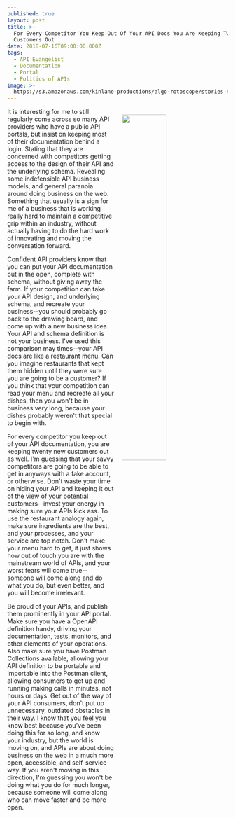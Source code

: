 ```yaml
---
published: true
layout: post
title: >-
  For Every Competitor You Keep Out Of Your API Docs You Are Keeping Twenty New
  Customers Out
date: 2018-07-16T09:00:00.000Z
tags:
  - API Evangelist
  - Documentation
  - Portal
  - Politics of APIs
image: >-
  https://s3.amazonaws.com/kinlane-productions/algo-rotoscope/stories-new/old-door-lock_smoking_cigarette.jpg
---
```

<p><img src="{{ page.image }}" width="45%" align="right" style="padding: 15px;" /></p>It is interesting for me to still regularly come across so many API providers who have a public API portals, but insist on keeping most of their documentation behind a login. Stating that they are concerned with competitors getting access to the design of their API and the underlying schema. Revealing some indefensible API business models, and general paranoia around doing business on the web. Something that usually is a sign for me of a business that is working really hard to maintain a competitive grip within an industry, without actually having to do the hard work of innovating and moving the conversation forward.

Confident API providers know that you can put your API documentation out in the open, complete with schema, without giving away the farm. If your competition can take your API design, and underlying schema, and recreate your business--you should probably go back to the drawing board, and come up with a new business idea. Your API and schema definition is not your business. I've used this comparison may times--your API docs are like a restaurant menu. Can you imagine restaurants that kept them hidden until they were sure you are going to be a customer? If you think that your competition can read your menu and recreate all your dishes, then you won't be in business very long, because your dishes probably weren't that special to begin with.

For every competitor you keep out of your API documentation, you are keeping twenty new customers out as well. I'm guessing that your savvy competitors are going to be able to get in anyways with a fake account, or otherwise. Don't waste your time on hiding your API and keeping it out of the view of your potential customers--invest your energy in making sure your APIs kick ass. To use the restaurant analogy again, make sure ingredients are the best, and your processes, and your service are top notch. Don't make your menu hard to get, it just shows how out of touch you are with the mainstream world of APIs, and your worst fears will come true--someone will come along and do what you do, but even better, and you will become irrelevant.

Be proud of your APIs, and publish them prominently in your API portal. Make sure you have a OpenAPI definition handy, driving your documentation, tests, monitors, and other elements of your operations. Also make sure you have Postman Collections available, allowing your API definition to be portable and importable into the Postman client, allowing consumers to get up and running making calls in minutes, not hours or days. Get out of the way of your API consumers, don't put up unnecessary, outdated obstacles in their way. I know that you feel you know best because you've been doing this for so long, and know your industry, but the world is moving on, and APIs are about doing business on the web in a much more open, accessible, and self-service way. If you aren't moving in this direction, I'm guessing you won't be doing what you do for much longer, because someone will come along who can move faster and be more open.
